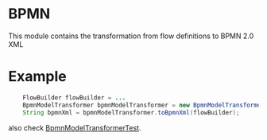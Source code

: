 BPMN
====
This module contains the transformation from flow definitions to BPMN 2.0 XML

Example
=======

```java
    FlowBuilder flowBuilder = ...
    BpmnModelTransformer bpmnModelTransformer = new BpmnModelTransformer();
    String bpmnXml = bpmnModelTransformer.toBpmnXml(flowBuilder);
```

also check [BpmnModelTransformerTest](src/test/java/brainslug/bpmn/BpmnModelTransformerTest.java).
